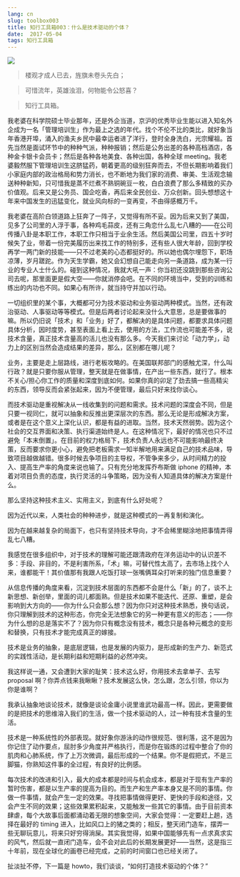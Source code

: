 ```yaml
---
lang: cn
slug: toolbox003
title: 知行工具箱003：什么是技术驱动的个体？
date:  2017-05-04
tags: 知行工具箱
---
```

<!-- more -->
![](http://oouh9u8nz.bkt.gdipper.com//toolbox003.jpg)

> 楼观才成人已去，旌旗未卷头先白；

> 可惜流年，英雄浊泪，何物能令公怒喜？

> 知行工具箱。

我老婆在科学院硕士毕业那年，还是外企当道，京沪的优秀毕业生能以进入知名外企成为一名「管理培训生」作为最上之选的年代。找个不伦不比的类比，就好象当年香港开埠，涌入的渔夫乡民中最幸运者进了洋行，登时全身洗白，光宗耀祖。首先当然是面试环节中的种种气派，种种报销；然后是公务出差的各种高档酒店，各种金卡银卡会员卡；然后是各种各地美食、各种出国，各种全球 meeting。我老婆毅然服下管理培训生这脐猛药，朝着更高的级别狂奔而去，不但长期影响着我们小家庭内部的政治格局和势力消长，也不断地为我们家的消费、审美、生活观念输送种种新知，只可惜我是蒸不烂煮不熟铜碗豆一枚，白白浪费了那么多精致的买办价值观。后来又是公务员、国企吃香，再后来全民创业、万众创新。回头想想这十年来中国发生的迅猛变化，就业风向标的一变再变，不由得感概万千。

我老婆在高阶白领道路上狂奔了一阵子，又觉得有所不妥。因为后来又到了美国，见多了公司里的人浮于事，各种鸡毛蒜皮，还有三角恋什么乱七八糟的——在公司传播八卦是本职工作，本职工作只相当于业余生活。然后美国公司里，四五十岁时候失了业，带着一份完美履历出来找工作的特别多，还有些人很大年龄，回到学校再学一两门新的技能——只不过老美的心态都挺好的。所以她也偶尔埋怨下，职场凉薄，岁月蹉跎。作为天生学霸，她又会幻想自己能走向另一条道路，成为某一行业的专业人士什么的。碰到这种情况，我就大吼一声：你当初还没跳到那些咨询公司去呢，那里面更是假大空——你就消停会吧。在不同的环境当中，受到的训练和练出的内功也不同。如果心有所许，就当持守并加以行动。

一切组织里的某个事，大概都可分为技术驱动和业务驱动两种模式。当然，还有政治驱动、人事驱动等等模式。但是后两者讨论起来没什么大意思，总是要做事的嘛。所以仍旧说「技术」和「业务」好了，都解决的是具体问题，都要求具体问题具体分析，因时度势，甚至表面上看上去，使用的方法，工作流也可能差不多，说技术含量，真正技术含量高的活儿也没有那么多。今天我们来讨论「动力学」，动力上的区别当然会造成结果的差异，那么，区别都在哪儿呢？

业务，主要是走上层路线，进行老板攻略的。在美国联邦部门的感触尤深，什么叫行政？就是只要你服从管理，整天就是在做事情，在产出一些东西，就行了。根本不关心/担心你工作的质量和深度到底如何。如果你真的卯足了劲去搞一些高精尖的东西，领导反而会紧张起来，因为不便管理，最后只好来找你谈心。

而技术驱动是重视解决从一线收集到的问题和需求。技术问题的深度会不同，但是只要一视同仁，就可以抽象和反推出更深层次的东西。那么无论是形成解决方案，或者是在这个意义上深化认识，都是有益的进取。当然，技术天然弱势。因为这个社会的交互界面和决策、执行渠道始终是人。在这种情况下，最好的情况也只不过避免「本末倒置」。在目前的权力格局下，技术负责人永远也不可能影响最终决策，反而要求你更小心，避免把老板需求一知半解地用来满足自己的技术品味，导致项目越做越错。很多时候去争项目的主导权，不管争来多少，从时间精力的投入、提高生产率的角度来说也输了。只有充分地发挥乔布斯做 iphone 的精神，本着对项目负责的态度，执行灵活的斗争策略，因为没有人知道具体的解决方案是什么。

那么坚持这种技术主义、实用主义，到底有什么好处呢？

因为近代以来，人类社会的种种进步，就是这种模式的一再复制和演化。

因为在越来越复杂的局面下，也只有坚持技术导向，才不会稀里糊涂地把事情弄得乱七八糟。

我感觉在很多组织中，对于技术的理解可能还跟清政府在洋务运动中的认识差不多：手段、非目的，不是利害所系，「术」嘛，可替代性太高了，去市场上找个人来，谁都能干！其价值那有我跟人吃饭打球一张嘴俩耳朵打听来的独门信息重要？

从信息传播的角度来看，沉淀到技术层面的东西都不会是什么「新」的了，谈不上新思想、新创举，里面的词儿都面熟。但是技术如果不能迭代、还原、重塑，是会影响到大方向的——你为什么只会那么想？因为你只对这种技术熟悉，换句话说，你只理解到技术的这种形态，你完全无法想象它的另一种更有意义的形态；——你为什么想的总是落实不了？因为你只有概念没有技术，概念只是各种元概念的变形和替换，只有技术才能完成真正的嫁接。

技术是业务的抽象，是底层逻辑，也是发展的内驱力，是形成新的生产力、新范式的实践性活动，是长期利益和短期利益的必然冲突。

我这样说一通，又会遭到大家的耻笑：技术这么好，你用技术去拿单子、去写 proposal 啊？你弄点钱来我瞅瞅？技术发展这么快，怎么跟，怎么引领，你以为你是谁啊？

我承认抽象地谈论技术，就像是谈论金庸小说里谁武功最高一样。因此，更需要做的是把技术的思维溶入我们的生活，做一个技术驱动的人，过一种有技术含量的生活。

技术是一种系统性的外部表现。就好象你游泳的动作很规范、很利落，这不是因为你记住了动作要点，屈肘多少角度并严格执行，而是你在锻炼的过程中整合了你的肌肉和心肺系统，作了上万次微调，最后形成的一个结果。你不是假把式，不是三脚猫，你熟知这件事的全过程，有良好的比例感。

每次技术的改进和引入，最大的成本都是时间与机会成本，都是对于现有生产率的暂时伤害，都是以生产率的提高为目的。而生产和生产率本身又是不同的事情。你做一件事情，就会产生一定的效果。寻找把事情做得更好、更快的手段和途径，又会产生不同的效果；这些效果累积起来，又能触发一些其它的事情。由于目前资本肆虐，每个大故事后面都涌动着无限的想象空间，大家会觉得：一定要赶上趟，选择在最好的 timing 进入，比如风口上的猪之类的；相反，整天闭门造车，摆弄一些无聊玩意儿，将来只好穷得淌屎。其实我觉得，如果中国能够先有一点求真求实的风气，然后就一直闭门造车，会不会对此后的长期发展更好——当然，这是指三十年前，现在全球化的画卷已经完成，之前的时间窗口也已经关闭了。

扯淡扯不停，下一篇是 howto，我们谈谈，“如何打造技术驱动的个体？”